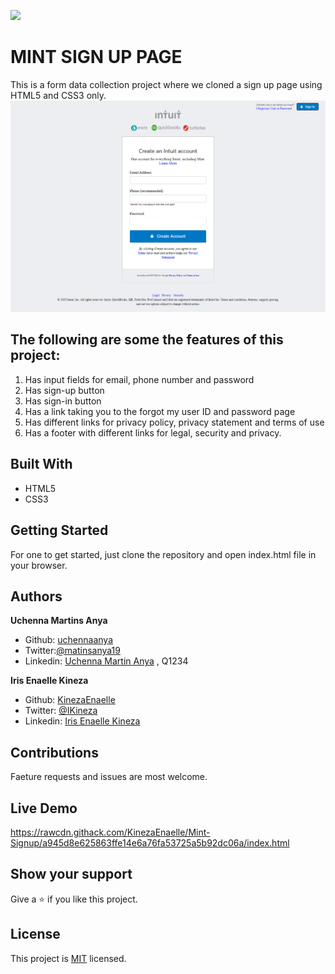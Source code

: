 ![](https://img.shields.io/badge/Microverse-blueviolet)

# MINT SIGN UP PAGE
This is a form data collection project where we cloned a sign up page using HTML5 and CSS3 only.
![screenshot](assets/images/screenshot.png)

## The following are some the features of this project:

1. Has input fields for email, phone number and password
2. Has sign-up button
3. Has sign-in button
4. Has a link taking you to the forgot my user ID and password page
5. Has different links for privacy policy, privacy statement and terms of use
6. Has a footer with different links for legal, security and privacy.

## Built With

- HTML5
- CSS3

## Getting Started 

For one to get started, just clone the repository and open index.html file in your browser.

## Authors

 **Uchenna Martins Anya**

- Github: [uchennaanya](https://github.com/uchennaanya)
- Twitter:[@matinsanya19](https://twitter.com/martinsanya19)
- Linkedin: [Uchenna Martin Anya](https://www.linkedin.com/in/uchenna-anya/)
,   Q1234

**Iris Enaelle Kineza** 

- Github: [KinezaEnaelle](https://github.com/KinezaEnaelle)
- Twitter: [@IKineza](https://twitter.com/ikineza)
- Linkedin: [Iris Enaelle Kineza](https://www.linkedin.com/in/iris-enaelle-kineza-25a676187/)

## Contributions

Faeture requests and issues are most welcome.

## Live Demo 

https://rawcdn.githack.com/KinezaEnaelle/Mint-Signup/a945d8e625863ffe14e6a76fa53725a5b92dc06a/index.html

## Show your support

Give a ⭐️ if you like this project.


## License

This project is [MIT](https://github.com/KinezaEnaelle/Mint-Signup/blob/master/LICENSE) licensed.
